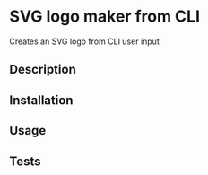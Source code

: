 # SVG logo maker from CLI

Creates an SVG logo from CLI user input

## Description

## Installation

## Usage

## Tests
